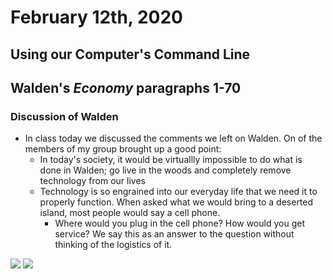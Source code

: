 # February 12th, 2020

## Using our Computer's Command Line 

## Walden's *Economy* paragraphs 1-70

### Discussion of Walden

- In class today we discussed the comments we left on Walden. On of the members of my group brought up a good point:
    - In today's society, it would be virtuallly impossible to do what is done in Walden; go live in the woods and completely remove technology from our lives
    - Technology is so engrained into our everyday life that we need it to properly function. When asked what we would bring to a deserted island, most people would say a cell phone.
        - Where would you plug in the cell phone? How would you get service? We say this as an answer to the question without thinking of the logistics of it.

<!DOCTYPE html>
<html lang="en">
<img src="https://media.giphy.com/media/l2JJEl234byZPdMxq/giphy.gif
">
</html>



<!DOCTYPE html>
<html lang="en">
<img src="https://media.giphy.com/media/3o7qDEq2bMbcbPRQ2c/giphy.gif">
</html>
